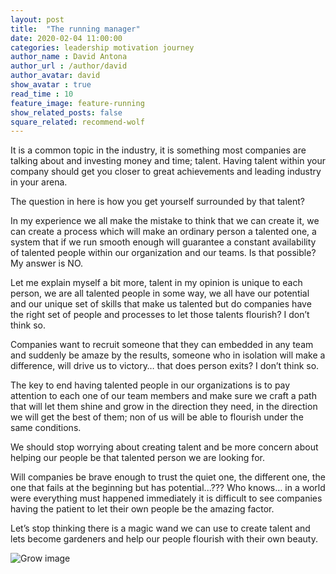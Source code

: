 ```yaml
---
layout: post
title:  "The running manager"
date: 2020-02-04 11:00:00
categories: leadership motivation journey
author_name : David Antona
author_url : /author/david
author_avatar: david
show_avatar : true
read_time : 10
feature_image: feature-running
show_related_posts: false
square_related: recommend-wolf
---
```

It is a common topic in the industry, it is something most companies are talking about and investing money and time; talent. Having talent within your company should get you closer to great achievements and leading industry in your arena.

The question in here is how you get yourself surrounded by that talent?

In my experience we all make the mistake to think that we can create it, we can create a process which will make an ordinary person a talented one, a system that if we run smooth enough will guarantee a constant availability of talented people within our organization and our teams. Is that possible? My answer is NO.

Let me explain myself a bit more, talent in my opinion is unique to each person, we are all talented people in some way, we all have our potential and our unique set of skills that make us talented but do companies have the right set of people and processes to let those talents flourish? I don’t think so.

Companies want to recruit someone that they can embedded in any team and suddenly be amaze by the results, someone who in isolation will make a difference, will drive us to victory… that does person exits? I don’t think so.

The key to end having talented people in our organizations is to pay attention to each one of our team members and make sure we craft a path that will let them shine and grow in the direction they need, in the direction we will get the best of them; non of us will be able to flourish under the same conditions.

We should stop worrying about creating talent and be more concern about helping our people be that talented person we are looking for.

Will companies be brave enough to trust the quiet one, the different one, the one that fails at the beginning but has potential...??? Who knows… in a world were everything must happened immediately it is difficult to see companies having the patient to let their own people be the amazing factor.

Let’s stop thinking there is a magic wand we can use to create talent and lets become gardeners and help our people flourish with their own beauty.

![Grow image]({{site.url}}/{{site.baseurl}}img/post-assets/grow.jpg)


